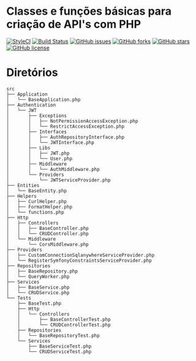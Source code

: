 # Classes e funções básicas para criação de API's com PHP

[![StyleCI](https://styleci.io/repos/56002039/shield)](https://styleci.io/repos/56002039)
[![Build Status](https://travis-ci.org/raivieira/base-api-php.svg?branch=master)](https://travis-ci.org/raivieira/base-api-php)
[![GitHub issues](https://img.shields.io/github/issues/raivieira/base-api-php.svg)](https://github.com/raivieira/base-api-php/issues)
[![GitHub forks](https://img.shields.io/github/forks/raivieira/base-api-php.svg)](https://github.com/raivieira/base-api-php/network)
[![GitHub stars](https://img.shields.io/github/stars/raivieira/base-api-php.svg)](https://github.com/raivieira/base-api-php/stargazers)
[![GitHub license](https://img.shields.io/badge/license-MIT-blue.svg)](https://raw.githubusercontent.com/raivieira/base-api-php/master/LICENSE.md)


# Diretórios
```
src
├── Application
│   └── BaseApplication.php
├── Authentication
│   └── JWT
│       ├── Exceptions
│       │   ├── NotPermissionAccessException.php
│       │   └── RestrictAccessException.php
│       ├── Interfaces
│       │   ├── AuthRepositoryInterface.php
│       │   └── JWTInterface.php
│       ├── Libs
│       │   ├── JWT.php
│       │   └── User.php
│       ├── Middleware
│       │   └── AuthMiddleware.php
│       └── Providers
│           └── JWTServiceProvider.php
├── Entities
│   └── BaseEntity.php
├── Helpers
│   ├── CurlHelper.php
│   ├── FormatHelper.php
│   └── functions.php
├── Http
│   ├── Controllers
│   │   ├── BaseController.php
│   │   └── CRUDController.php
│   └── Middleware
│       └── CorsMiddleware.php
├── Providers
│   ├── CustomConnectionSqlanywhereServiceProvider.php
│   └── RegisterSymfonyConstraintsServiceProvider.php
├── Repositories
│   ├── BaseRepository.php
│   └── QueryWorker.php
├── Services
│   ├── BaseService.php
│   └── CRUDService.php
└── Tests
    ├── BaseTest.php
    ├── Http
    │   └── Controllers
    │       ├── BaseControllerTest.php
    │       └── CRUDControllerTest.php
    ├── Repositories
    │   └── BaseRepositoryTest.php
    └── Services
        ├── BaseServiceTest.php
        └── CRUDServiceTest.php
```
